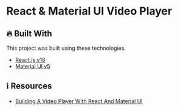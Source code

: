 # React & Material UI Video Player

## :fire: Built With

This project was built using these technologies.

- [React.js v18](https://reactjs.org/)
- [Material UI v5](https://mui.com/)

## :information_source: Resources

- [Building A Video Player With React And Material UI](https://blog.openreplay.com/building-a-video-player-with-React-and-Material-UI/)
